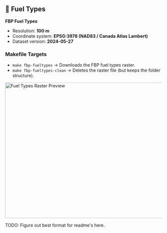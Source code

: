 ## 🌲 Fuel Types

**FBP Fuel Types**  
- Resolution: **100 m**  
- Coordinate system: **EPSG:3978 (NAD83 / Canada Atlas Lambert)**  
- Dataset version: **2024-05-27**

### Makefile Targets
- `make fbp-fueltypes` → Downloads the FBP fuel types raster.  
- `make fbp-fueltypes-clean` → Deletes the raster file (but keeps the folder structure).  

<img width="844" height="437" alt="Fuel Types Raster Preview" src="https://github.com/user-attachments/assets/e332cb06-979b-4bb5-99e9-a55ff6a7faa0" />

TODO: Figure out best format for readme's here. 
